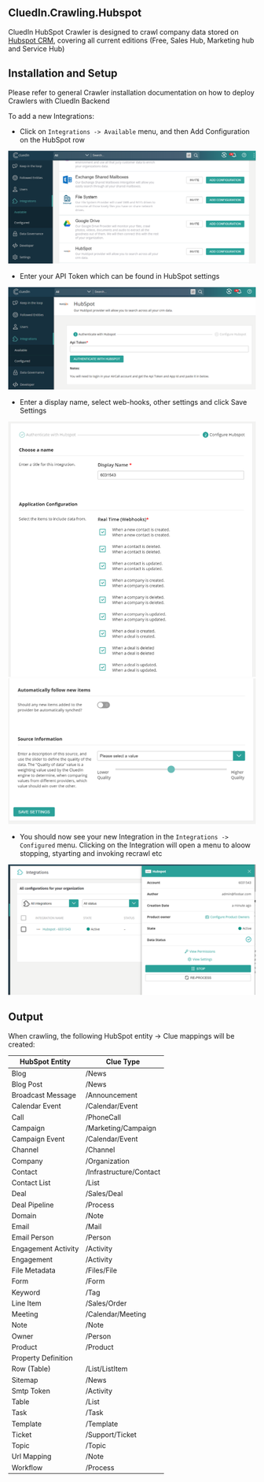 ## CluedIn.Crawling.Hubspot 

CluedIn HubSpot Crawler is designed to crawl company data stored on [Hubspot CRM](https://www.hubspot.com/products/crm), covering all current editions (Free, Sales Hub, Marketing hub and Service Hub)

## Installation and Setup

Please refer to general Crawler installation documentation on how to deploy Crawlers with CluedIn Backend

To add a new Integrations:

- Click on `Integrations -> Available` menu, and then Add Configuration on the HubSpot row
  
![Add Configuration](HubSpotAddConfiguration.png "Add Configuration")

- Enter your API Token which can be found in HubSpot settings
  
![API Token](HubSpotApiToken.png "API Token")

- Enter a display name, select web-hooks, other settings and click Save Settings
  
![Settings](HubSpotSettings1.png "Settings")
![Settings](HubSpotSettings2.png "Settings")

- You should now see your new Integration in the `Integrations -> Configured` menu. Clicking on the Integration will open a menu to aloow stopping, styarting and invoking recrawl etc
  
![Recrawl](HubSpotRecrawl.png "Recrawl")

## Output

When crawling, the following HubSpot entity -> Clue mappings will be created:

| HubSpot Entity        | Clue Type                 |
|-------------------    |---------------------------|
| Blog                  | /News                     |
| Blog Post             | /News                     |
| Broadcast Message     | /Announcement             |
| Calendar Event        | /Calendar/Event           |
| Call                  | /PhoneCall                |
| Campaign              | /Marketing/Campaign       |
| Campaign Event        | /Calendar/Event           |
| Channel               | /Channel                  |
| Company               | /Organization             |
| Contact               | /Infrastructure/Contact   |
| Contact List          | /List                     |
| Deal                  | /Sales/Deal               |
| Deal Pipeline         | /Process                  |
| Domain                | /Note                     |
| Email                 | /Mail                     |
| Email Person          | /Person                   |
| Engagement Activity   | /Activity                 |
| Engagement            | /Activity                 |
| File Metadata         | /Files/File               |
| Form                  | /Form                     |
| Keyword               | /Tag                      |
| Line Item             | /Sales/Order              |
| Meeting               | /Calendar/Meeting         |
| Note                  | /Note                     |
| Owner                 | /Person                   |
| Product               | /Product                  |
| Property Definition|  | /Note                     |
| Row (Table)           | /List/ListItem            |
| Sitemap               | /News                     |
| Smtp Token            | /Activity                 |
| Table                 | /List                     |
| Task                  | /Task                     |
| Template              | /Template                 |
| Ticket                | /Support/Ticket           |
| Topic                 | /Topic                    |
| Url Mapping           | /Note                     |
| Workflow              | /Process                  |
